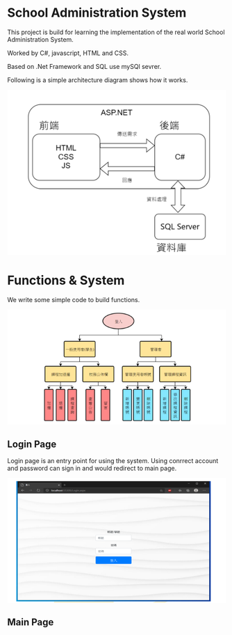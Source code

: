 # School Administration System

This project is build for learning the implementation of the real world School Administration System.

Worked by C#, javascript, HTML and CSS.

Based on .Net Framework and SQL use mySQl sevrer.

Following is a simple architecture diagram shows how it works.

![](https://github.com/ChLiZo/Web/blob/master/img/%E7%B0%A1%E5%96%AE%E6%9E%B6%E6%A7%8B.png)

# Functions & System

We write some simple code to build functions.

![](https://github.com/ChLiZo/Web/blob/master/img/%E7%B3%BB%E7%B5%B1%E6%9E%B6%E6%A7%8B.png)

## Login Page

Login page is an entry point for using the system.
Using conrrect account and password can sign in and would redirect to main page.

![](https://github.com/ChLiZo/Web/blob/master/img/login.png)

## Main Page

